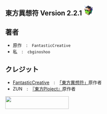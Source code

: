 ## 東方異想符 Version 2.2.1 <a href="https://cbginoshoo.github.io/Touhou_RPG/"><img src="icon/icon.png" width=32></a>  


## 著者  
- 原作　:　```FantasticCreative```  
- 私　:　```cbginoshoo```  
## クレジット  
- [FantasticCreative](https://fantasticcreative.amebaownd.com/)　:　[「東方異想符」](https://touhouisouhu.amebaownd.com/)原作者
- ZUN　:　[『東方Ploject』](https://ja.wikipedia.org/wiki/東方Project)原作者
  
<a href="http://www16.big.or.jp/~zun/">
  <img src="http://www16.big.or.jp/~zun/image/banner.gif" width=200 height=40>
</a>
